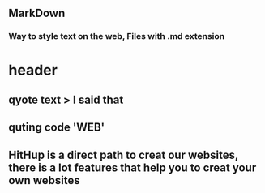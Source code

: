 ## MarkDown
### Way to style text on the web, Files with .md extension
# header 
## qyote text > I said that
## quting code 'WEB'
## HitHup is a direct path to creat our websites, there is a lot features that help you to creat your own websites 
